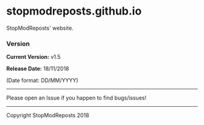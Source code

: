# stopmodreposts.github.io
StopModReposts' website.



### Version
**Current Version:**   v1.5

**Release Date:**      18/11/2018

(Date format: DD/MM/YYYY)

---

Please open an Issue if you happen to find bugs/issues!

---

Copyright StopModReposts 2018
